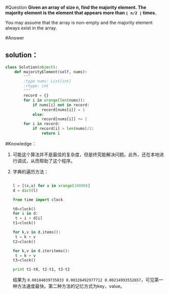 #Question
**Given an array of size n, find the majority element. The majority element is the element that appears more than `⌊ n/2 ⌋` times.**

You may assume that the array is non-empty and the majority element always exist in the array.

#Answer
## solution：
```python
class Solution(object):
    def majorityElement(self, nums):
        """
        :type nums: List[int]
        :rtype: int
        """
        record = {}
        for i in xrange(len(nums)):
            if nums[i] not in record:
                record[nums[i]] = 1
            else:
                record[nums[i]] += 1
        for i in record:
            if record[i] > len(nums)/2:
                return i
```

#Knowledge：

1. 可能这个算法并不是最佳的复杂度，但是终究能解决问题。此外，还在本地进行调试，从而帮助了这个程序。

2. 字典的遍历方法：

    ```python

    l = [(x,x) for x in xrange(10000)]
    d = dict(l)
 
    from time import clock
 
    t0=clock()
    for i in d:
     t = i + d[i]
    t1=clock()
 
    for k,v in d.items():
     t = k + v
    t2=clock()
 
    for k,v in d.iteritems():
     t = k + v
    t3=clock()
 
    print t1-t0, t2-t1, t3-t2

    ```
    结果为`0.00184039735833 0.00326492977712 0.00214993552657`，可见第一种方法速度最快。第二种方法的记忆方式为key，value。
    
